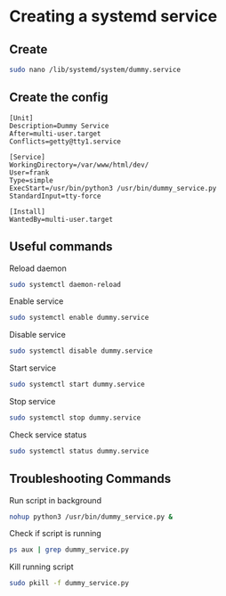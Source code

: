 # Creating a systemd service

## Create

```bash
sudo nano /lib/systemd/system/dummy.service
```

## Create the config

```plaintext
[Unit]
Description=Dummy Service
After=multi-user.target
Conflicts=getty@tty1.service

[Service]
WorkingDirectory=/var/www/html/dev/
User=frank
Type=simple
ExecStart=/usr/bin/python3 /usr/bin/dummy_service.py
StandardInput=tty-force

[Install]
WantedBy=multi-user.target
```

## Useful commands

Reload daemon

```bash
sudo systemctl daemon-reload
```

Enable service

```bash
sudo systemctl enable dummy.service
```

Disable service

```bash
sudo systemctl disable dummy.service
```

Start service

```bash
sudo systemctl start dummy.service
```

Stop service

```bash
sudo systemctl stop dummy.service
```

Check service status

```bash
sudo systemctl status dummy.service
```

## Troubleshooting Commands

Run script in background

```bash
nohup python3 /usr/bin/dummy_service.py &
```

Check if script is running

```bash
ps aux | grep dummy_service.py
```

Kill running script

```bash
sudo pkill -f dummy_service.py
```
